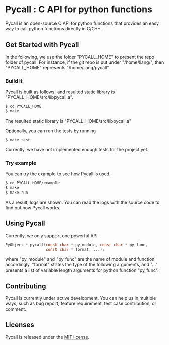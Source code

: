 # Pycall : C API for python functions #

Pycall is an open-source C API for python functions that provides an easy way to call python functions directly in C/C++.

## Get Started with Pycall ##

In the following, we use the folder "PYCALL_HOME" to present the repo folder of
pycall. For instance, if the git repo is put under "/home/liang/", then
"PYCALL_HOME" represents "/home/liang/pycall".

### Build it ###

Pycall is built as follows, and resulted static library is
"PYCALL_HOME/src/libpycall.a".

```bash
$ cd PYCALL_HOME
$ make
```

The resulted static library is "PYCALL_HOME/src/libpycall.a"

Optionally, you can run the tests by running

```bash
$ make test
```

Currently, we have not implemented enough tests for the project yet.

### Try example ###

You can try the example to see how Pycall is used.

```bash
$ cd PYCALL_HOME/example
$ make
$ make run
```

As a result, logs are shown. You can read the logs with the source code to find
out how Pycall works.

## Using Pycall ##

Currently, we only support one powerful API

```c
PyObject * pycall(const char * py_module, const char * py_func,
                  const char * format, ...);
```

where "py_module" and "py_func" are the name of module and function
accordingly, "format" states the type of the following arguments, and "..."
presents a list of variable length arguments for python function "py_func".

## Contributing ##

Pycall is currently under active development. You can help us in multiple ways,
such as bug report, feature requirement, test case contribution, or comment.

## Licenses ##

Pycall is released under the [MIT license](LICENSE).
